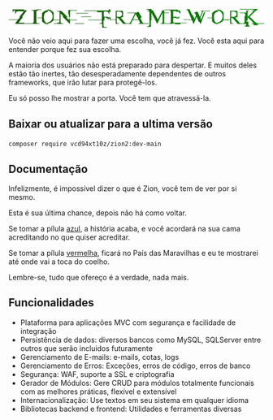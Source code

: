 ![Zion Framework](https://raw.githubusercontent.com/vcd94xt10z/zionphp/master/frontend/zion/img/zion-framework.png)

Você não veio aqui para fazer uma escolha, você já fez. Você esta aqui para entender porque fez sua escolha.

A maioria dos usuários não está preparado para despertar. E muitos deles estão tão inertes, tão desesperadamente dependentes de outros frameworks, que irão lutar para protegê-los.

Eu só posso lhe mostrar a porta. Você tem que atravessá-la.

## Baixar ou atualizar para a ultima versão
``
composer require vcd94xt10z/zion2:dev-main
``

## Documentação

Infelizmente, é impossível dizer o que é Zion, você tem de ver por si mesmo. 

Esta é sua última chance, depois não há como voltar.

Se tomar a pílula [azul](https://www.youtube.com/watch?v=dQw4w9WgXcQ), a história acaba, e você acordará na sua cama acreditando no que quiser acreditar.

Se tomar a pílula [vermelha](https://htmlpreview.github.io/?https://github.com/vcd94xt10z/zionphp/blob/master/docs/index.html), ficará no País das Maravilhas e eu te mostrarei até onde vai a toca do coelho.

Lembre-se, tudo que ofereço é a verdade, nada mais.  

## Funcionalidades

- Plataforma para aplicações MVC com segurança e facilidade de integração
- Persistência de dados: diversos bancos como MySQL, SQLServer entre outros que serão incluidos futuramente
- Gerenciamento de E-mails: e-mails, cotas, logs
- Gerenciamento de Erros: Exceções, erros de código, erros de banco
- Segurança: WAF, suporte a SSL e criptografia
- Gerador de Módulos: Gere CRUD para módulos totalmente funcionais com as melhores práticas, flexível e extensível
- Internacionalização: Use textos em seu sistema em qualquer idioma
- Bibliotecas backend e frontend: Utilidades e ferramentas diversas